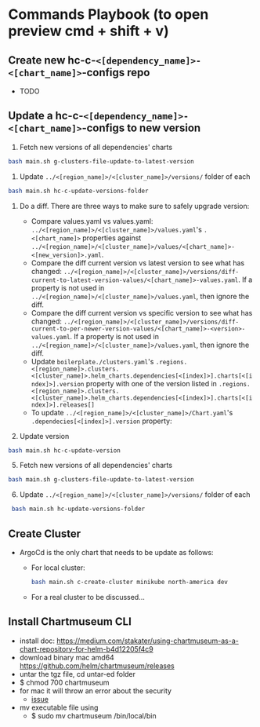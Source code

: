 # Commands Playbook (to open preview cmd + shift + v)

## Create new hc-c-`<[dependency_name]>-<[chart_name]>`-configs repo

- TODO

## Update a hc-c-`<[dependency_name]>-<[chart_name]>`-configs to new version

1. Fetch new versions of all dependencies' charts

```bash
bash main.sh g-clusters-file-update-to-latest-version
```

1. Update `../<[region_name]>/<[cluster_name]>/versions/` folder of each

```bash
bash main.sh hc-c-update-versions-folder
   ```

1. Do a diff. There are three ways to make sure to safely upgrade version:
   - Compare values.yaml vs values.yaml:
   `../<[region_name]>/<[cluster_name]>/values.yaml`'s `.<[chart_name]>` properties against `../<[region_name]>/<[cluster_name]>/values/<[chart_name]>-<[new_version]>.yaml`.
   - Compare the diff current version vs latest version to see what has changed: `../<[region_name]>/<[cluster_name]>/versions/diff-current-to-latest-version-values/<[chart_name]>-values.yaml`. If a property is not used in `../<[region_name]>/<[cluster_name]>/values.yaml`, then ignore the diff.
   - Compare the diff current version vs specific version to see what has changed: `../<[region_name]>/<[cluster_name]>/versions/diff-current-to-per-newer-version-values/<[chart_name]>-<version>-values.yaml`. If a property is not used in `../<[region_name]>/<[cluster_name]>/values.yaml`, then ignore the diff.
   - Update `boilerplate./clusters.yaml`'s `.regions.<[region_name]>.clusters.<[cluster_name]>.helm_charts.dependencies[<[index]>].charts[<[index]>].version` property with one of the version listed in `.regions.<[region_name]>.clusters.<[cluster_name]>.helm_charts.dependencies[<[index]>].charts[<[index]>].releases[]`
   - To update `../<[region_name]>/<[cluster_name]>/Chart.yaml`'s `.dependecies[<[index]>].version` property:

2. Update version

```bash
bash main.sh hc-c-update-version
```

5. Fetch new versions of all dependencies' charts

```bash
bash main.sh g-clusters-file-update-to-latest-version
```

6. Update `../<[region_name]>/<[cluster_name]>/versions/` folder of each

```bash
 bash main.sh hc-update-versions-folder
```

## Create Cluster

- ArgoCd is the only chart that needs to be update as follows:
  - For local cluster:

    ```bash
    bash main.sh c-create-cluster minikube north-america dev
    ```

  - For a real cluster to be discussed...


## Install Chartmuseum CLI

- install doc: https://medium.com/stakater/using-chartmuseum-as-a-chart-repository-for-helm-b4d12205f4c9
- download binary mac amd64 https://github.com/helm/chartmuseum/releases
- untar the tgz file, cd untar-ed folder
- $ chmod 700 chartmuseum
- for mac it will throw an error about the security
  - [issue](https://www.lifewire.com/fix-developer-cannot-be-verified-error-5183898)
- mv executable file using
  - $ sudo mv chartmuseum /bin/local/bin